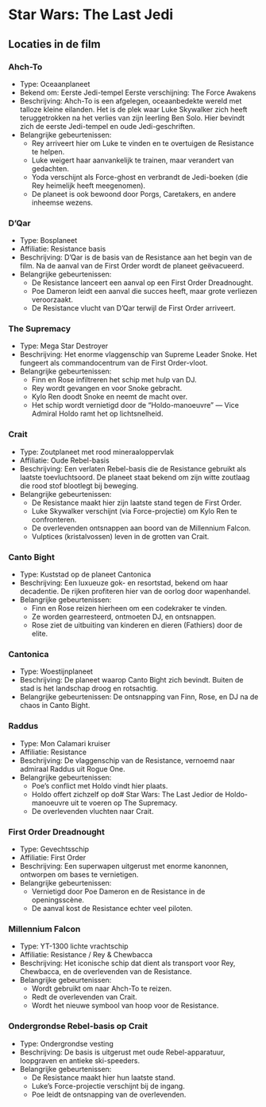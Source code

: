 # Star Wars: The Last Jedi

## Locaties in de film
### Ahch-To
- Type: Oceaanplaneet
- Bekend om: Eerste Jedi-tempel
Eerste verschijning: The Force Awakens 
- Beschrijving:
Ahch-To is een afgelegen, oceaanbedekte wereld met talloze kleine eilanden. Het is de plek waar Luke Skywalker zich heeft teruggetrokken na het verlies van zijn leerling Ben Solo.
Hier bevindt zich de eerste Jedi-tempel en oude Jedi-geschriften.
- Belangrijke gebeurtenissen:
    - Rey arriveert hier om Luke te vinden en te overtuigen de Resistance te helpen.
    - Luke weigert haar aanvankelijk te trainen, maar verandert van gedachten.
    - Yoda verschijnt als Force-ghost en verbrandt de Jedi-boeken (die Rey heimelijk heeft meegenomen).
    - De planeet is ook bewoond door Porgs, Caretakers, en andere inheemse wezens.

### D’Qar
- Type: Bosplaneet
- Affiliatie: Resistance basis
- Beschrijving:
D’Qar is de basis van de Resistance aan het begin van de film. Na de aanval van de First Order wordt de planeet geëvacueerd.
- Belangrijke gebeurtenissen:
    - De Resistance lanceert een aanval op een First Order Dreadnought.
    - Poe Dameron leidt een aanval die succes heeft, maar grote verliezen veroorzaakt.
    - De Resistance vlucht van D’Qar terwijl de First Order arriveert.

### The Supremacy
- Type: Mega Star Destroyer
- Beschrijving:
Het enorme vlaggenschip van Supreme Leader Snoke. Het fungeert als commandocentrum van de First Order-vloot.
- Belangrijke gebeurtenissen:
    - Finn en Rose infiltreren het schip met hulp van DJ.
    - Rey wordt gevangen en voor Snoke gebracht.
    - Kylo Ren doodt Snoke en neemt de macht over.
    - Het schip wordt vernietigd door de “Holdo-manoeuvre” — Vice Admiral Holdo ramt het op lichtsnelheid.

### Crait
- Type: Zoutplaneet met rood mineraaloppervlak
- Affiliatie: Oude Rebel-basis
- Beschrijving:
Een verlaten Rebel-basis die de Resistance gebruikt als laatste toevluchtsoord. De planeet staat bekend om zijn witte zoutlaag die rood stof blootlegt bij beweging.
- Belangrijke gebeurtenissen:
    - De Resistance maakt hier zijn laatste stand tegen de First Order.
    - Luke Skywalker verschijnt (via Force-projectie) om Kylo Ren te confronteren.
    - De overlevenden ontsnappen aan boord van de Millennium Falcon.
    - Vulptices (kristalvossen) leven in de grotten van Crait.

### Canto Bight
- Type: Kuststad op de planeet Cantonica
- Beschrijving:
Een luxueuze gok- en resortstad, bekend om haar decadentie. De rijken profiteren hier van de oorlog door wapenhandel.
- Belangrijke gebeurtenissen:
    - Finn en Rose reizen hierheen om een codekraker te vinden.
    - Ze worden gearresteerd, ontmoeten DJ, en ontsnappen.
    - Rose ziet de uitbuiting van kinderen en dieren (Fathiers) door de elite.

### Cantonica
- Type: Woestijnplaneet
- Beschrijving:
De planeet waarop Canto Bight zich bevindt. Buiten de stad is het landschap droog en rotsachtig.
- Belangrijke gebeurtenissen:
De ontsnapping van Finn, Rose, en DJ na de chaos in Canto Bight.

### Raddus
- Type: Mon Calamari kruiser
- Affiliatie: Resistance
- Beschrijving:
De vlaggenschip van de Resistance, vernoemd naar admiraal Raddus uit Rogue One.
- Belangrijke gebeurtenissen:
    - Poe’s conflict met Holdo vindt hier plaats.
    - Holdo offert zichzelf op do# Star Wars: The Last Jedior de Holdo-manoeuvre uit te voeren op The Supremacy.
    - De overlevenden vluchten naar Crait.

### First Order Dreadnought 
- Type: Gevechtsschip
- Affiliatie: First Order
- Beschrijving:
Een superwapen uitgerust met enorme kanonnen, ontworpen om bases te vernietigen.
- Belangrijke gebeurtenissen:
    - Vernietigd door Poe Dameron en de Resistance in de openingsscène.
    - De aanval kost de Resistance echter veel piloten.

### Millennium Falcon
- Type: YT-1300 lichte vrachtschip
- Affiliatie: Resistance / Rey & Chewbacca
- Beschrijving:
Het iconische schip dat dient als transport voor Rey, Chewbacca, en de overlevenden van de Resistance.
- Belangrijke gebeurtenissen:
    - Wordt gebruikt om naar Ahch-To te reizen.
    - Redt de overlevenden van Crait.
    - Wordt het nieuwe symbool van hoop voor de Resistance.

### Ondergrondse Rebel-basis op Crait
- Type: Ondergrondse vesting
- Beschrijving:
De basis is uitgerust met oude Rebel-apparatuur, loopgraven en antieke ski-speeders.
- Belangrijke gebeurtenissen:
    - De Resistance maakt hier hun laatste stand.
    - Luke’s Force-projectie verschijnt bij de ingang.
    - Poe leidt de ontsnapping van de overlevenden.
